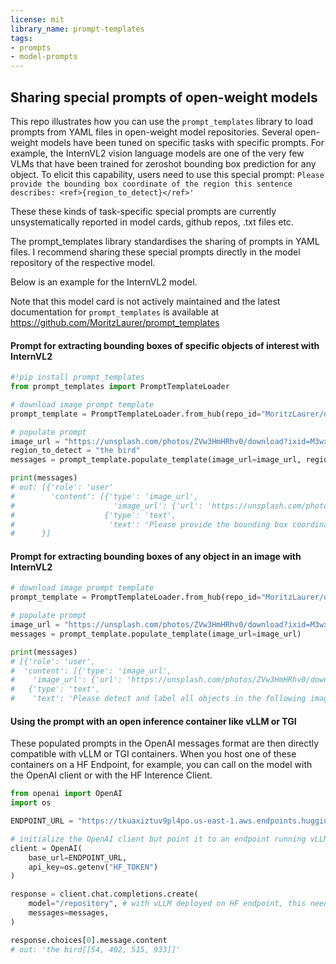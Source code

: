 ```yaml
---
license: mit
library_name: prompt-templates
tags:
- prompts
- model-prompts
---
```


## Sharing special prompts of open-weight models

This repo illustrates how you can use the `prompt_templates` library to load prompts from YAML files in open-weight model repositories.
Several open-weight models have been tuned on specific tasks with specific prompts. 
For example, the InternVL2 vision language models are one of the very few VLMs that have been trained for zeroshot bounding box prediction for any object.
To elicit this capability, users need to use this special prompt: `Please provide the bounding box coordinate of the region this sentence describes: <ref>{region_to_detect}</ref>'`

These these kinds of task-specific special prompts are currently unsystematically reported in model cards, github repos, .txt files etc. 

The prompt_templates library standardises the sharing of prompts in YAML files.
I recommend sharing these special prompts directly in the model repository of the respective model. 

Below is an example for the InternVL2 model. 

Note that this model card is not actively maintained and the latest documentation for `prompt_templates` is available at https://github.com/MoritzLaurer/prompt_templates 

#### Prompt for extracting bounding boxes of specific objects of interest with InternVL2
```py
#!pip install prompt_templates
from prompt_templates import PromptTemplateLoader

# download image prompt template
prompt_template = PromptTemplateLoader.from_hub(repo_id="MoritzLaurer/open_models_special_prompts", filename="internvl2-bbox-prompt.yaml")

# populate prompt
image_url = "https://unsplash.com/photos/ZVw3HmHRhv0/download?ixid=M3wxMjA3fDB8MXxhbGx8NHx8fHx8fDJ8fDE3MjQ1NjAzNjl8&force=true&w=1920"
region_to_detect = "the bird"
messages = prompt_template.populate_template(image_url=image_url, region_to_detect=region_to_detect)

print(messages)
# out: [{'role': 'user'
#        'content': [{'type': 'image_url',
#                      'image_url': {'url': 'https://unsplash.com/photos/ZVw3HmHRhv0/download?ixid=M3wxMjA3fDB8MXxhbGx8NHx8fHx8fDJ8fDE3MjQ1NjAzNjl8&force=true&w=1920'}},
#                    {'type': 'text',
#                     'text': 'Please provide the bounding box coordinate of the region this sentence describes: <ref>the bird</ref>'}]
#      }]
```

#### Prompt for extracting bounding boxes of any object in an image with InternVL2
```py
# download image prompt template
prompt_template = PromptTemplateLoader.from_hub(repo_id="MoritzLaurer/open_models_special_prompts", filename="internvl2-objectdetection-prompt.yaml")

# populate prompt
image_url = "https://unsplash.com/photos/ZVw3HmHRhv0/download?ixid=M3wxMjA3fDB8MXxhbGx8NHx8fHx8fDJ8fDE3MjQ1NjAzNjl8&force=true&w=1920"
messages = prompt_template.populate_template(image_url=image_url)

print(messages)
# [{'role': 'user',
#  'content': [{'type': 'image_url',
#    'image_url': {'url': 'https://unsplash.com/photos/ZVw3HmHRhv0/download?ixid=M3wxMjA3fDB8MXxhbGx8NHx8fHx8fDJ8fDE3MjQ1NjAzNjl8&force=true&w=1920'}},
#   {'type': 'text',
#    'text': 'Please detect and label all objects in the following image and mark their positions.'}]}]
```

#### Using the prompt with an open inference container like vLLM or TGI

These populated prompts in the OpenAI messages format are then directly compatible with vLLM or TGI containers. 
When you host one of these containers on a HF Endpoint, for example, you can call on the model with the OpenAI client or with the HF Interence Client. 

```py
from openai import OpenAI
import os

ENDPOINT_URL = "https://tkuaxiztuv9pl4po.us-east-1.aws.endpoints.huggingface.cloud" + "/v1/" 

# initialize the OpenAI client but point it to an endpoint running vLLM or TGI
client = OpenAI(
    base_url=ENDPOINT_URL, 
    api_key=os.getenv("HF_TOKEN")
)

response = client.chat.completions.create(
    model="/repository", # with vLLM deployed on HF endpoint, this needs to be /repository since there are the model artifacts stored
    messages=messages,
)

response.choices[0].message.content
# out: 'the bird[[54, 402, 515, 933]]'
```


